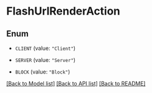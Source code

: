 # FlashUrlRenderAction

## Enum


* `CLIENT` (value: `"Client"`)

* `SERVER` (value: `"Server"`)

* `BLOCK` (value: `"Block"`)


[[Back to Model list]](../README.md#documentation-for-models) [[Back to API list]](../README.md#documentation-for-api-endpoints) [[Back to README]](../README.md)


